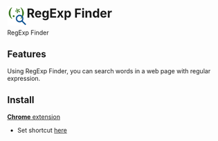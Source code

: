 # <img src="public/icons/icon_128.png" width="45" align="left"> RegExp Finder

RegExp Finder

## Features

Using RegExp Finder, you can search words in a web page with regular expression.

## Install

[**Chrome** extension]() <!-- TODO: Add chrome extension link inside parenthesis -->

* Set shortcut [here](chrome://extensions/shortcuts)

